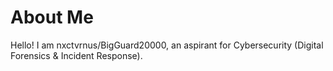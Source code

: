 # About Me

Hello! I am nxctvrnus/BigGuard20000, an aspirant for Cybersecurity (Digital Forensics & Incident Response).
